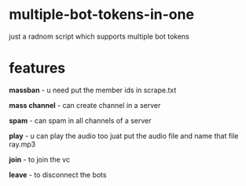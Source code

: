 # multiple-bot-tokens-in-one

just a radnom script which supports multiple bot tokens

# features

**massban** - u need put the member ids in scrape.txt

**mass channel** - can create channel in a server

**spam** - can spam in all channels of a server

**play** - u can play the audio too juat put the audio file and name that file ray.mp3

**join** - to join the vc 

**leave** - to disconnect the bots
